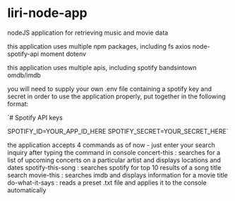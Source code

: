 # liri-node-app
nodeJS application for retrieving music and movie data

this application uses multiple npm packages, including
    fs
    axios
    node-spotify-api
    moment
    dotenv

this application uses multiple apis, including
    spotify
    bandsintown
    omdb/imdb

you will need to supply your own .env file containing a spotify key and secret in order to use the application properly, put together in the following format:

`# Spotify API keys

SPOTIFY_ID=YOUR_APP_ID_HERE
SPOTIFY_SECRET=YOUR_SECRET_HERE`

the application accepts 4 commands as of now - just enter your search inquiry after typing the command in console
concert-this : searches for a list of upcoming concerts on a particular artist and displays locations and dates
spotify-this-song : searches spotify for top 10 results of a song title search
movie-this : searches imdb and displays information for a movie title
do-what-it-says : reads a preset .txt file and applies it to the console automatically

